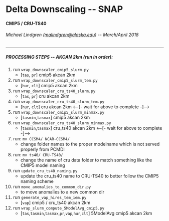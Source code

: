 # __Delta Downscaling__ -- SNAP
#### __CMIP5 / CRU-TS40__

###### Michael Lindgren (malindgren@alaska.edu) -- March/April 2018
---
##### PROCESSING STEPS -- AKCAN 2km (run in order):
1. run `wrap_downscaler_cmip5_slurm.py`
	- [`tas`, `pr`] cmip5 akcan 2km
2. run `wrap_downscaler_cmip5_slurm_tem.py`
	- [`hur`, `clt`] cmip5 akcan 2km
3. run `wrap_downscaler_cru_ts40_slurm.py`
	- [`tas`, `pr`] cru akcan 2km
4. run `wrap_downscaler_cru_ts40_slurm_tem.py`
	- [`hur`, `clt`] cru akcan 2km
	<--[- wait for above to complete -]-->
5. run `wrap_downscaler_cmip5_slurm_minmax.py`
	- [`tasmin`,`tasmax`] cmip5 akcan 2km
6. run `wrap_downscaler_cru_ts40_slurm_minmax.py`
	- [`tasmin`,`tasmax`] cru_ts40 akcan 2km
	<--[- wait for above to complete -]-->
7. run: `mv CCSM4/ NCAR-CCSM4/`
	- change folder names to the proper modelname which is not served properly from PCMDI
8. run: `mv ts40/ CRU-TS40/`
	- change the name of cru data folder to match something like the CMIP5 model naming
9. run `update_cru_ts40_naming.py`
	- update the cru_ts40 name to CRU-TS40 to better follow the CMIP5 naming scheme
10. run `move_anomalies_to_common_dir.py`
	- to move anomalies to a new common dir
11. run `generate_vap_hires_tem_iem.py`
	- [`vap`] cmip5 / cru_ts40 akcan 2km
12. run `wrap_slurm_compute_5ModelAvg_cmip5.py`
	- [`tas`,`tasmin`,`tasmax`,`pr`,`vap`,`hur`,`clt`] 5ModelAvg cmip5 akcan 2km
